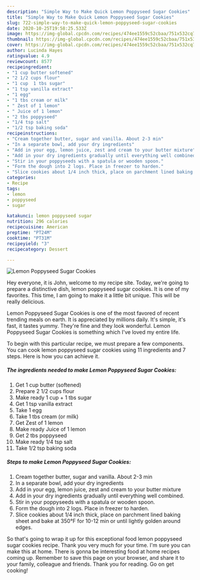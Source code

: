 ```yaml
---
description: "Simple Way to Make Quick Lemon Poppyseed Sugar Cookies"
title: "Simple Way to Make Quick Lemon Poppyseed Sugar Cookies"
slug: 722-simple-way-to-make-quick-lemon-poppyseed-sugar-cookies
date: 2020-10-25T19:58:25.533Z
image: https://img-global.cpcdn.com/recipes/474ee1559c52cbaa/751x532cq70/lemon-poppyseed-sugar-cookies-recipe-main-photo.jpg
thumbnail: https://img-global.cpcdn.com/recipes/474ee1559c52cbaa/751x532cq70/lemon-poppyseed-sugar-cookies-recipe-main-photo.jpg
cover: https://img-global.cpcdn.com/recipes/474ee1559c52cbaa/751x532cq70/lemon-poppyseed-sugar-cookies-recipe-main-photo.jpg
author: Lucinda Hayes
ratingvalue: 4.9
reviewcount: 8577
recipeingredient:
- "1 cup butter softened"
- "2 1/2 cups flour"
- "1 cup  1 tbs sugar"
- "1 tsp vanilla extract"
- "1 egg"
- "1 tbs cream or milk"
- " Zest of 1 lemon"
- " Juice of 1 lemon"
- "2 tbs poppyseed"
- "1/4 tsp salt"
- "1/2 tsp baking soda"
recipeinstructions:
- "Cream together butter, sugar and vanilla. About 2-3 min"
- "In a separate bowl, add your dry ingredients"
- "Add in your egg, lemon juice, zest and cream to your butter mixture"
- "Add in your dry ingredients gradually until everything well combined."
- "Stir in your poppyseeds with a spatula or wooden spoon."
- "Form the dough into 2 logs. Place in freezer to harden."
- "Slice cookies about 1/4 inch thick, place on parchment lined baking sheet and bake at 350°F for 10-12 min or until lightly golden around edges."
categories:
- Recipe
tags:
- lemon
- poppyseed
- sugar

katakunci: lemon poppyseed sugar 
nutrition: 296 calories
recipecuisine: American
preptime: "PT24M"
cooktime: "PT31M"
recipeyield: "3"
recipecategory: Dessert

---
```



![Lemon Poppyseed Sugar Cookies](https://img-global.cpcdn.com/recipes/474ee1559c52cbaa/751x532cq70/lemon-poppyseed-sugar-cookies-recipe-main-photo.jpg)

Hey everyone, it is John, welcome to my recipe site. Today, we're going to prepare a distinctive dish, lemon poppyseed sugar cookies. It is one of my favorites. This time, I am going to make it a little bit unique. This will be really delicious.



Lemon Poppyseed Sugar Cookies is one of the most favored of recent trending meals on earth. It is appreciated by millions daily. It's simple, it's fast, it tastes yummy. They're fine and they look wonderful. Lemon Poppyseed Sugar Cookies is something which I've loved my entire life.


To begin with this particular recipe, we must prepare a few components. You can cook lemon poppyseed sugar cookies using 11 ingredients and 7 steps. Here is how you can achieve it.

<!--inarticleads1-->

##### The ingredients needed to make Lemon Poppyseed Sugar Cookies:

1. Get 1 cup butter (softened)
1. Prepare 2 1/2 cups flour
1. Make ready 1 cup + 1 tbs sugar
1. Get 1 tsp vanilla extract
1. Take 1 egg
1. Take 1 tbs cream (or milk)
1. Get  Zest of 1 lemon
1. Make ready  Juice of 1 lemon
1. Get 2 tbs poppyseed
1. Make ready 1/4 tsp salt
1. Take 1/2 tsp baking soda




<!--inarticleads2-->

##### Steps to make Lemon Poppyseed Sugar Cookies:

1. Cream together butter, sugar and vanilla. About 2-3 min
1. In a separate bowl, add your dry ingredients
1. Add in your egg, lemon juice, zest and cream to your butter mixture
1. Add in your dry ingredients gradually until everything well combined.
1. Stir in your poppyseeds with a spatula or wooden spoon.
1. Form the dough into 2 logs. Place in freezer to harden.
1. Slice cookies about 1/4 inch thick, place on parchment lined baking sheet and bake at 350°F for 10-12 min or until lightly golden around edges.




So that's going to wrap it up for this exceptional food lemon poppyseed sugar cookies recipe. Thank you very much for your time. I'm sure you can make this at home. There is gonna be interesting food at home recipes coming up. Remember to save this page on your browser, and share it to your family, colleague and friends. Thank you for reading. Go on get cooking!
